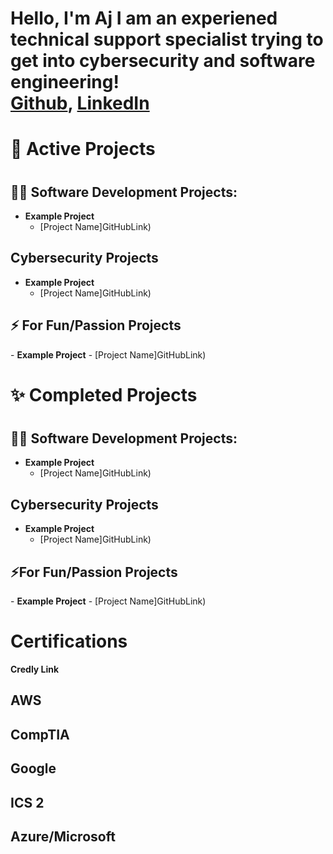 <h1>Hello, I'm Aj I am an experiened technical support specialist trying to get into cybersecurity and software engineering! <br/><a href="https://github.com/AjAndrews51">Github</a>, <a href="https://www.linkedin.com/in/AjAndrews51/">LinkedIn</a>

 <h1>  🔭 Active Projects <h1>
  <h2>👨‍💻 Software Development Projects:</h2>

- <b>Example Project</b>
  - [Project Name]GitHubLink)

<h2>Cybersecurity Projects</h2>

- <b>Example Project</b>
  - [Project Name]GitHubLink)

<h2>⚡ For Fun/Passion Projects</h2>
- <b>Example Project</b>
  - [Project Name]GitHubLink)

 <h1> ✨ Completed Projects <h1>
  <h2>👨‍💻 Software Development Projects:</h2>

- <b>Example Project</b>
  - [Project Name]GitHubLink)

<h2>Cybersecurity Projects</h2>

- <b>Example Project</b>
  - [Project Name]GitHubLink)

<h2>⚡For Fun/Passion Projects</h2>
- <b>Example Project</b>
  - [Project Name]GitHubLink)

  <h1>Certifications</h1>
  <b>Credly Link</b>
  <H2>AWS</H2>

  <h2>CompTIA</h2>

  <h2>Google</h2>

  <h2>ICS 2</h2>
  
  <h2>Azure/Microsoft</h2>




<!--
**joshmadakor1/joshmadakor1** is a ✨ _special_ ✨ repository because its `README.md` (this file) appears on your GitHub profile.

Here are some ideas to get you started:

- 🔭 I’m currently working on ...
- 🌱 I’m currently learning ...
- 👯 I’m looking to collaborate on ...
- 🤔 I’m looking for help with ...
- 💬 Ask me about ...
- 📫 How to reach me: ...
- 😄 Pronouns: ...
- ⚡ Fun fact: ...
-->
